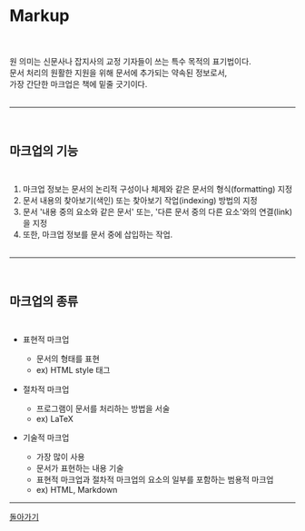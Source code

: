 # Markup<br><br>

원 의미는 신문사나 잡지사의 교정 기자들이 쓰는 특수 목적의 표기법이다.<br>
문서 처리의 원활한 지원을 위해 문서에 추가되는 약속된 정보로서,<br>
가장 간단한 마크업은 책에 밑줄 긋기이다.
<br><br>

---
<br>

## 마크업의 기능<br><br>

1. 마크업 정보는 문서의 논리적 구성이나 체제와 같은 문서의 형식(formatting) 지정
2. 문서 내용의 찾아보기(색인) 또는 찾아보기 작업(indexing) 방법의 지정
3. 문서 '내용 중의 요소와 같은 문서' 또는, '다른 문서 중의 다른 요소'와의 연결(link)을 지정
4. 또한, 마크업 정보를 문서 중에 삽입하는 작업.
<br><br>  
---
<br>

## 마크업의 종류<br><br>

* 표현적 마크업
    * 문서의 형태를 표현
    * ex) HTML style 태그

* 절차적 마크업
    * 프로그램이 문서를 처리하는 방법을 서술
    * ex) LaTeX

* 기술적 마크업
    * 가장 많이 사용
    * 문서가 표현하는 내용 기술
    * 표현적 마크업과 절차적 마크업의 요소의 일부를 포함하는 범용적 마크업
    * ex) HTML, Markdown

---
[돌아가기](https://github.com/awhead/Markdown)
